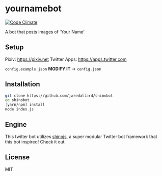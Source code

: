 # yournamebot

[![Code Climate](https://codeclimate.com/github/jaredallard/shinobot/badges/gpa.svg)](https://codeclimate.com/github/jaredallard/shinobot)

A bot that posts images of 'Your Name'

## Setup

Pixiv: https://pixiv.net
Twitter Apps: https://apps.twitter.com

`config.example.json` **MODIFY IT** -> `config.json`

## Installation

```bash
git clone https://github.com/jaredallard/shinobot
cd shinobot
[yarn/npm] install
node index.js
```

## Engine

This twitter bot utilizes [shinojs](https://github.com/jaredallard/shinojs), a
super modular Twitter bot framework that this bot inspired! Check it out.

## License

MIT
